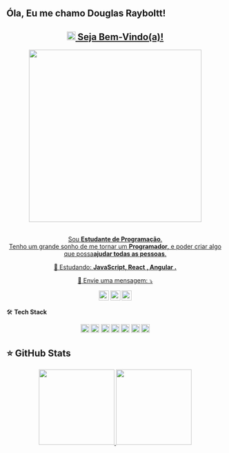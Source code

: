 ## Óla, Eu me chamo Douglas Rayboltt! 
 
 <div>
  <a href="https://github.com/douglasrayboltt">
</div>
<span align="center">

## <img src="https://i.imgur.com/0hdZ65D.gif" width="20px"> Seja Bem-Vindo(a)!</h2>

</span>

<div align="center">

<img src="https://www.mygo.ge/uploads/blog/1584023795.jpg" width="400px" />

</div>

<br>
<p align="center">
  Sou <strong>Estudante de Programação</strong>.<br />
Tenho um grande sonho de me tornar um <strong>Programador,</strong>
e poder criar algo que possa<strong>ajudar todas as pessoas</strong>.
</p>

<p align="center">
  🚀  Estudando: <strong>JavaScript, React , Angular .</strong>
</p>

<p align="center">
  💌 Envie uma mensagem: ⤵️
</p>

<p align="center">
  <a href="https://www.instagram.com/douglasrayboltt/" alt="Instagram">
  <img src="https://img.shields.io/badge/-Instagram-DF0174?style=flat-square&logo=instagram&logoColor=white&link=https://www.instagram.com/keidsondesigner/"
       height="23"/></a>
  
  <a href="https://www.facebook.com/douglas.rayboltt/" alt="Facebook">
  <img src="https://img.shields.io/badge/-Facebook-3b5998?style=flat-square&logo=facebook&logoColor=white&link=https://www.facebook.com/keidsonroby/"
       height="23"/></a>
  
  <a href="https://www.linkedin.com/in/douglas-rayboltt-1b8b67186/" alt="Linkedin">
  <img src="https://img.shields.io/badge/-Linkedin-0e76a8?style=flat-square&logo=Linkedin&logoColor=white&link=https://www.linkedin.com/in/keidsonroby/"
       height="23"/></a>
</p>  

🛠  <strong>Tech Stack

<p align="center">
  
 <img src="https://camo.githubusercontent.com/c8d13e1c596a6726b1da8475a9299fac133f95ef009083b48be01f975a44987e/68747470733a2f2f696d672e736869656c64732e696f2f62616467652f2d48544d4c2d3035313232413f7374796c653d666c6174266c6f676f3d48544d4c35" height="20"/>
 <img src="https://camo.githubusercontent.com/d738d76484d50c8345c2d01e39364b707285bc7936140858e7909dfe6424efb2/68747470733a2f2f696d672e736869656c64732e696f2f62616467652f2d4353532d3035313232413f7374796c653d666c6174266c6f676f3d43535333266c6f676f436f6c6f723d313537324236" height="20"/>
 <img src="https://img.shields.io/badge/-Javascript-%23F7DF1E?style=flat-square&logo=javascript&logoColor=black" height="20"/>
 <img src="https://camo.githubusercontent.com/1ca4fca85fcdf590edd7002c02ded299502daa79309d0656859b69d55a1c1fa9/68747470733a2f2f696d672e736869656c64732e696f2f62616467652f2d56697375616c25323053747564696f253230436f64652d3035313232413f7374796c653d666c6174266c6f676f3d76697375616c2d73747564696f2d636f6465266c6f676f436f6c6f723d303037414343" height="20"/>
 <img src="https://img.shields.io/badge/-Bootstrap-%23563D7C.svg?style=flat-square&logo=bootstrap&logoColor=white" height="20"/>
 <img src="https://img.shields.io/badge/-GitHub-181717?style=flat-square&logo=github" height="20"/>
  <img src="https://camo.githubusercontent.com/d2295c78299b673d6615d87a75a2e24776e0fbdcdfce77a858a3f9cc0978c456/68747470733a2f2f696d672e736869656c64732e696f2f62616467652f2d53514c6974652d3035313232413f7374796c653d666c6174266c6f676f3d73716c697465" height="20"/>

</p>

 ## ⭐ GitHub Stats </strong>
 
 <p align="center">
  <a href="https://github.com/douglasrayboltt">
  <img height="175px" src="https://github-readme-stats.vercel.app/api?username=douglasrayboltt&show_icons=true&theme=dark&include_all_commits=true&count_private=true"/>
  <img height="175px" src="https://github-readme-stats.vercel.app/api/top-langs/?username=douglasrayboltt&layout=compact&langs_count=7&theme=dark"/>
 </p>
 
 
</div>
